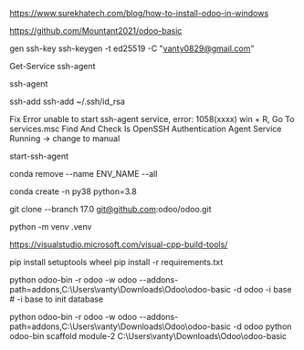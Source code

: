 https://www.surekhatech.com/blog/how-to-install-odoo-in-windows

https://github.com/Mountant2021/odoo-basic

gen ssh-key
ssh-keygen -t ed25519 -C "vanty0829@gmail.com" 


Get-Service ssh-agent

ssh-agent

ssh-add
ssh-add ~/.ssh/id_rsa

Fix Error unable to start ssh-agent service, error: 1058(xxxx)
win + R, Go To services.msc
Find And Check Is OpenSSH Authentication Agent Service Running -> change to manual

start-ssh-agent

conda remove --name ENV_NAME --all

conda create -n py38 python=3.8

git clone --branch 17.0 git@github.com:odoo/odoo.git

python -m venv .venv

https://visualstudio.microsoft.com/visual-cpp-build-tools/

pip install setuptools wheel
pip install -r requirements.txt


python odoo-bin -r odoo -w odoo --addons-path=addons,C:\Users\vanty\Downloads\Odoo\odoo-basic -d odoo -i base # -i base to init database

python odoo-bin -r odoo -w odoo --addons-path=addons,C:\Users\vanty\Downloads\Odoo\odoo-basic -d odoo
python odoo-bin scaffold module-2 C:\Users\vanty\Downloads\Odoo\odoo-basic